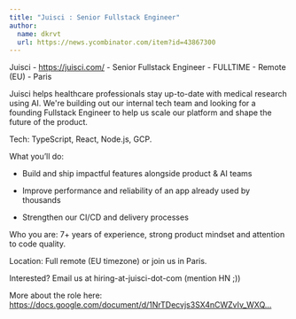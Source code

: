 ```yaml
---
title: "Juisci : Senior Fullstack Engineer"
author:
  name: dkrvt
  url: https://news.ycombinator.com/item?id=43867300
---
```

Juisci - <a href="https:&#x2F;&#x2F;juisci.com&#x2F;" rel="nofollow">https:&#x2F;&#x2F;juisci.com&#x2F;</a> - Senior Fullstack Engineer - FULLTIME - Remote (EU) - Paris

Juisci helps healthcare professionals stay up-to-date with medical research using AI. We&#x27;re building out our internal tech team and looking for a founding Fullstack Engineer to help us scale our platform and shape the future of the product.

Tech: TypeScript, React, Node.js, GCP.

What you’ll do:

- Build and ship impactful features alongside product &amp; AI teams

- Improve performance and reliability of an app already used by thousands

- Strengthen our CI&#x2F;CD and delivery processes

Who you are: 7+ years of experience, strong product mindset and attention to code quality.

Location: Full remote (EU timezone) or join us in Paris.

Interested? Email us at hiring-at-juisci-dot-com (mention HN ;))

More about the role here: <a href="https:&#x2F;&#x2F;docs.google.com&#x2F;document&#x2F;d&#x2F;1NrTDecvjs3SX4nCWZvIv_WXQa8OpojbU4a8-NHuSlcw&#x2F;edit?usp=sharing" rel="nofollow">https:&#x2F;&#x2F;docs.google.com&#x2F;document&#x2F;d&#x2F;1NrTDecvjs3SX4nCWZvIv_WXQ...</a>
<JobApplication />
